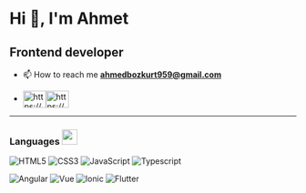 # Hi 👋, I'm Ahmet
## Frontend developer

- 📫 How to reach me **ahmedbozkurt959@gmail.com**


 - <a href="https://www.linkedin.com/in/ahmetcan-bozkurt-500773181/" target="blank"><img align="center" src="https://raw.githubusercontent.com/rahuldkjain/github-profile-readme-generator/master/src/images/icons/Social/linked-in-alt.svg" alt="https://www.linkedin.com/in/ahmetcan-bozkurt-500773181/" height="30" width="40" /></a><a href="https://www.instagram.com/23.ahmedbzk/" target="blank"><img align="center" src="https://raw.githubusercontent.com/rahuldkjain/github-profile-readme-generator/master/src/images/icons/Social/instagram.svg" alt="https://www.instagram.com/23.ahmedbzk/" height="30" width="40" /></a>

  
  ---

<h3 align="left">Languages <img src = "https://media2.giphy.com/media/QssGEmpkyEOhBCb7e1/giphy.gif?cid=ecf05e47a0n3gi1bfqntqmob8g9aid1oyj2wr3ds3mg700bl&rid=giphy.gif" width = 27px/></h3>
  
![HTML5](https://img.shields.io/badge/html5-%23E34F26.svg?style=for-the-badge&logo=html5&logoColor=white)
![CSS3](https://img.shields.io/badge/css3-%231572B6.svg?style=for-the-badge&logo=css3&logoColor=white)
![JavaScript](https://img.shields.io/badge/javascript-%23323330.svg?style=for-the-badge&logo=javascript&logoColor=%23F7DF1E)
![Typescript](https://img.shields.io/badge/TypeScript-%23323330.svg?style=for-the-badge&logo=typescript&logoColor=white)

![Angular](https://img.shields.io/badge/angular-%2320232a.svg?style=for-the-badge&logo=angular&logoColor=%2361DAFB)
![Vue](https://img.shields.io/badge/angular-%2320232a.svg?style=for-the-badge&logo=vue&logoColor=green)
![Ionic](https://img.shields.io/badge/ionic-yellow.svg?style=for-the-badge&logo=ionic&logoColor=blue)
![Flutter](https://img.shields.io/badge/flutter-007ACC.svg?style=for-the-badge&logo=flutter&logoColor=white)


  
  
